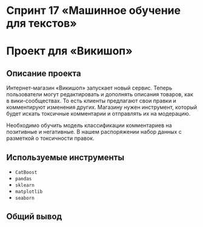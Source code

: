 # Спринт 17 «Машинное обучение для текстов»


# Проект для «Викишоп»


## Описание проекта

Интернет-магазин «Викишоп» запускает новый сервис. Теперь пользователи могут редактировать и дополнять описания товаров,
как в вики-сообществах. То есть клиенты предлагают свои правки и комментируют изменения других. Магазину нужен
инструмент, который будет искать токсичные комментарии и отправлять их на модерацию.

Необходимо обучить модель классификации комментариев на позитивные и негативные. В нашем распоряжении набор данных с
разметкой о токсичности правок.


## Используемые инструменты

- `CatBoost`
- `pandas`
- `sklearn`
- `matplotlib`
- `seaborn`


## Общий вывод
